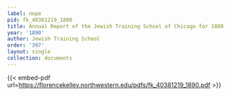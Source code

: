 ```yaml
---
label: nope
pid: fk_40381219_1890
title: Annual Report of the Jewish Training School of Chicago for 1889-90
year: '1890'
author: Jewish Training School
order: '397'
layout: single
collection: documents
---
```



{{< embed-pdf url=https://florencekelley.northwestern.edu/pdfs/fk_40381219_1890.pdf >}}